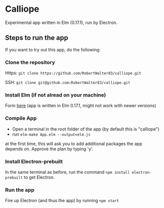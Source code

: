 # Calliope
Experimental app written in Elm (0.17.1), run by Electron.

## Steps to run the app
If you want to try out this app, do the following:

### Clone the repository

Https:
``` git clone https://github.com/RobertWalter83/calliope.git ```

SSH:
``` git clone git@github.com:RobertWalter83/calliope.git ```

### Install Elm (if not alread on your machine)
Form [here](http://elm-lang.org/install) (app is written in Elm 0.17.1, might not work with newer versions)

### Compile App
* Open a terminal in the root folder of the app (by default this is "calliope")
* run ```elm-make App.elm --output=elm.js```

at the first time, this will ask you to add additional packages the app depends on. Approve the plan by typing 'y'.

### Install Electron-prebuilt
In the same terminal as before, run the command ```npm install electron-prebuilt``` to get Electron.

### Run the app
Fire up Electron (and thus the app) by running ```npm start```

